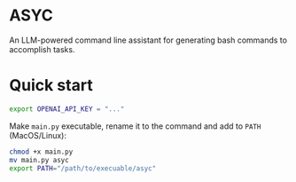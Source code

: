 # ASYC
An LLM-powered command line assistant for generating bash commands to accomplish tasks. 

# Quick start

```bash
export OPENAI_API_KEY = "..."
```

Make `main.py` executable, rename it to the command and add to `PATH` (MacOS/Linux):
```bash
chmod +x main.py
mv main.py asyc
export PATH="/path/to/execuable/asyc"
```



